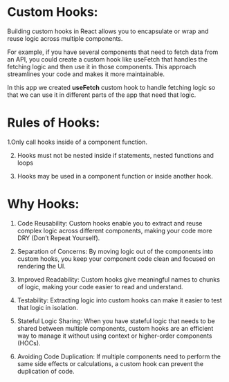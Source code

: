 # Custom Hooks:
Building custom hooks in React allows you to encapsulate or wrap and reuse logic across multiple components.

For example, if you have several components that need to fetch data from an API, you could create a custom hook like useFetch that handles the fetching logic and then use it in those components. This approach streamlines your code and makes it more maintainable.

In this app we created <b>useFetch</b> custom hook to handle fetching logic so that we can use it in different parts of the app that need that logic.

# Rules of Hooks:

1.Only call hooks inside of a component function.

2. Hooks must not be nested inside if statements, nested functions and loops
   
3. Hooks may be used in a component function or inside another hook.

# Why Hooks:

1. Code Reusability: Custom hooks enable you to extract and reuse complex logic across different components, making your code more DRY (Don’t Repeat Yourself).

2. Separation of Concerns: By moving logic out of the components into custom hooks, you keep your component code clean and focused on rendering the UI.

3. Improved Readability: Custom hooks give meaningful names to chunks of logic, making your code easier to read and understand.

4. Testability: Extracting logic into custom hooks can make it easier to test that logic in isolation.

5. Stateful Logic Sharing: When you have stateful logic that needs to be shared between multiple components, custom hooks are an efficient way to manage it without using context or higher-order components (HOCs).

6. Avoiding Code Duplication: If multiple components need to perform the same side effects or calculations, a custom hook can prevent the duplication of code.

